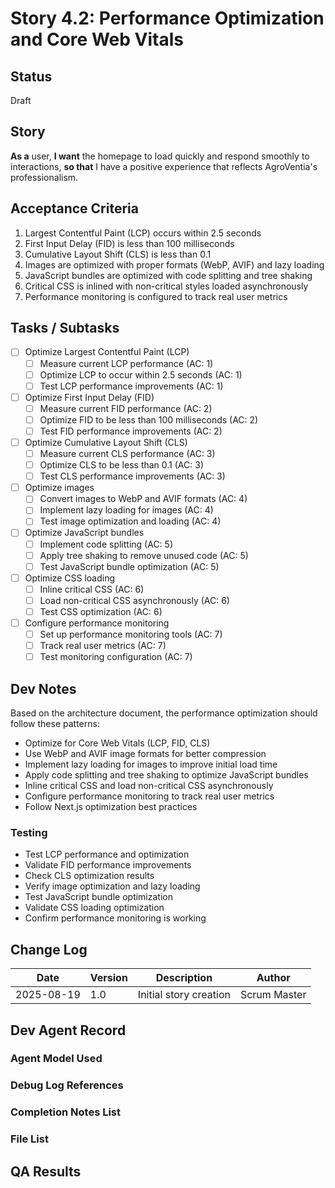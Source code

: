 # Story 4.2: Performance Optimization and Core Web Vitals

## Status
Draft

## Story
**As a** user,
**I want** the homepage to load quickly and respond smoothly to interactions,
**so that** I have a positive experience that reflects AgroVentia's professionalism.

## Acceptance Criteria
1. Largest Contentful Paint (LCP) occurs within 2.5 seconds
2. First Input Delay (FID) is less than 100 milliseconds
3. Cumulative Layout Shift (CLS) is less than 0.1
4. Images are optimized with proper formats (WebP, AVIF) and lazy loading
5. JavaScript bundles are optimized with code splitting and tree shaking
6. Critical CSS is inlined with non-critical styles loaded asynchronously
7. Performance monitoring is configured to track real user metrics

## Tasks / Subtasks
- [ ] Optimize Largest Contentful Paint (LCP)
  - [ ] Measure current LCP performance (AC: 1)
  - [ ] Optimize LCP to occur within 2.5 seconds (AC: 1)
  - [ ] Test LCP performance improvements (AC: 1)
- [ ] Optimize First Input Delay (FID)
  - [ ] Measure current FID performance (AC: 2)
  - [ ] Optimize FID to be less than 100 milliseconds (AC: 2)
  - [ ] Test FID performance improvements (AC: 2)
- [ ] Optimize Cumulative Layout Shift (CLS)
  - [ ] Measure current CLS performance (AC: 3)
  - [ ] Optimize CLS to be less than 0.1 (AC: 3)
  - [ ] Test CLS performance improvements (AC: 3)
- [ ] Optimize images
  - [ ] Convert images to WebP and AVIF formats (AC: 4)
  - [ ] Implement lazy loading for images (AC: 4)
  - [ ] Test image optimization and loading (AC: 4)
- [ ] Optimize JavaScript bundles
  - [ ] Implement code splitting (AC: 5)
  - [ ] Apply tree shaking to remove unused code (AC: 5)
  - [ ] Test JavaScript bundle optimization (AC: 5)
- [ ] Optimize CSS loading
  - [ ] Inline critical CSS (AC: 6)
  - [ ] Load non-critical CSS asynchronously (AC: 6)
  - [ ] Test CSS optimization (AC: 6)
- [ ] Configure performance monitoring
  - [ ] Set up performance monitoring tools (AC: 7)
  - [ ] Track real user metrics (AC: 7)
  - [ ] Test monitoring configuration (AC: 7)

## Dev Notes
Based on the architecture document, the performance optimization should follow these patterns:
- Optimize for Core Web Vitals (LCP, FID, CLS)
- Use WebP and AVIF image formats for better compression
- Implement lazy loading for images to improve initial load time
- Apply code splitting and tree shaking to optimize JavaScript bundles
- Inline critical CSS and load non-critical CSS asynchronously
- Configure performance monitoring to track real user metrics
- Follow Next.js optimization best practices

### Testing
- Test LCP performance and optimization
- Validate FID performance improvements
- Check CLS optimization results
- Verify image optimization and lazy loading
- Test JavaScript bundle optimization
- Validate CSS loading optimization
- Confirm performance monitoring is working

## Change Log
| Date | Version | Description | Author |
|------|---------|-------------|--------|
| 2025-08-19 | 1.0 | Initial story creation | Scrum Master |

## Dev Agent Record

### Agent Model Used

### Debug Log References

### Completion Notes List

### File List

## QA Results